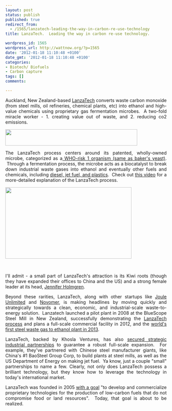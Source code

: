 ```yaml
---
layout: post
status: publish
published: true
redirect_from:
  - /1565/lanzatech-leading-the-way-in-carbon-re-use-technology
title: LanzaTech.  Leading the way in carbon re-use technology.

wordpress_id: 1565
wordpress_url: http://wattnow.org/?p=1565
date: '2012-01-18 11:10:48 +0100'
date_gmt: '2012-01-18 11:10:48 +0100'
categories:
- Biotech/ Biofuels
- Carbon capture
tags: []
comments:

---
```

<p style="text-align: justify;">Auckland, New Zealand-based&nbsp;<a href="http://www.lanzatech.co.nz/">LanzaTech</a>&nbsp;converts waste carbon monoxide (from steel mills, oil refineries, chemical plants, etc) into ethanol and high-value chemicals using proprietary gas fermentation microbes. &nbsp;A two-fold miracle worker - 1. creating value out of waste, and 2. reducing co2 emissions.</p>
<p style="text-align: justify;"><a href="http://www.lanzatech.co.nz/"><img class="alignnone size-full wp-image-1566" title="lanzatech - logo" src="{{ 'assets/from-wordpress/uploads/2012/01/lanzatech-logo.jpg' | relative_url }}" alt="" width="412" height="51" /></a></p>
<p style="text-align: justify;">The LanzaTech process centers around its patented, wholly-owned microbe, categorized as a<a href="http://www.lanzatech.co.nz/content/synthetic-biology-high-value-chemicals"> WHO-risk 1 organism (same as baker's yeast)</a>. &nbsp;Through a fermentation process, the microbe acts as a biocatalyst to break down industrial waste gases into ethanol and eventually other fuels and chemicals, including <a href="http://www.lanzatech.co.nz/content/synthetic-biology-high-value-chemicals">diesel, jet fuel, and plastics</a>. &nbsp;Check out <a href="http://vimeo.com/32805852">this video</a>&nbsp;for a more-detailed explanation of the LanzaTech process.</p>
<p><a href="http://www.lanzatech.co.nz/content/lanzatech-process"><img class="size-full wp-image-1573 " title="lanzatech - process2" src="{{ 'assets/from-wordpress/uploads/2012/01/lanzatech-process2.png' | relative_url }}" alt="" width="394" height="223" /></a></p>
<p>&nbsp;</p>
<p style="text-align: justify;">I'll admit - a small part of LanzaTech's attraction is its Kiwi roots (though they have expanded their offices to China and the US) and a strong female leader at its head, <a href="http://www.lanzatech.co.nz/content/executive-team">Jennifer Holmgren</a>.</p>
<p style="text-align: justify;">Beyond these rarities, LanzaTech, along with other startups like <a title="Joule Unlimited.  Liquid fuel from the sun." href="http://wattnow.org/516/joule-unlimited-liquid-fuel-from-the-sun">Joule Unlimited</a> and <a title="Novomer.  Catalyzing green chemistry." href="http://wattnow.org/799/novomer-catalyzing-green-chemistry">Novomer</a>, is making headlines by moving quickly and strategically towards a clean, economic, and industrial-scale waste-to-energy solution. &nbsp;Lanzatech launched a pilot plant in 2008 at the BlueScope Steel Mill in New Zealand, successfully demonstrating the <a href="http://www.lanzatech.co.nz/content/lanzatech-process">LanzaTech process</a> and plans a full-scale commercial facility in 2012, and the <a href="http://www.lanzatech.co.nz/sites/default/files/imce_uploads/lanzatech_brochure_0.pdf">world's first steel waste gas to ethanol plant in 2013</a>.</p>
<p style="text-align: justify;">LanzaTech, backed by Khosla Ventures, has also <a href="http://www.lanzatech.co.nz/content/partnerships">secured strategic industrial partnerships</a> to guarantee a robust full-scale expansion. &nbsp;For example, they've partnered with Chinese steel manufacturer giants, like China's #1 BaoSteel Group Corp, to build plants at steel mills, as well as the US Department of Energy on making jet fuel. &nbsp;Ya know, just a couple "small" partnerships to name a few. Clearly, not only does LanzaTech possess a brilliant technology, but they know how to leverage the technology in today's international market.</p>
<p style="text-align: justify;">LanzaTech was founded in 2005&nbsp;<a href="http://www.lanzatech.co.nz/content/who-we-are">with a goal</a>&nbsp;"to develop and commercialize proprietary technologies for the production of low-carbon fuels that do not compromise food or land resources". &nbsp;Today, that goal is about to be realized.</p>

